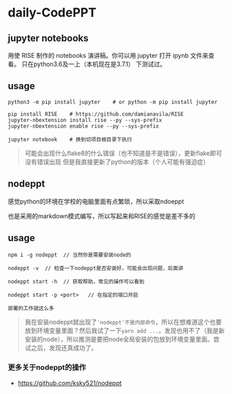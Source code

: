 # daily-CodePPT

## jupyter notebooks

用使 RISE 制作的 notebooks 演讲稿。你可以用 jupyter 打开 ipynb 文件来查看。 只在python3.6及一上（本机现在是3.7.1） 下测试过。

## usage

```
python3 -m pip install jupyter    # or python -m pip install jupyter

pip install RISE    # https://github.com/damianavila/RISE
jupyter-nbextension install rise --py --sys-prefix
jupyter-nbextension enable rise --py --sys-prefix

jupyter notebook    # 换到切项目根目录下执行
```

> 可能会出现什么flake8的什么错误（也不知道是不是错误），更新flake即可没有错误出现 但是我直接更新了python的版本（个人可能有强迫症）

## nodeppt 

感觉python的环境在学校的电脑里面有点繁琐，所以采取ndoeppt

也是采用的markdown模式编写，所以写起来和RISE的感觉是差不多的

## usage

```
npm i -g nodeppt  // 当然你是需要安装node的

nodeppt -v  // 检查一下nodeppt是否安装好，可能会出现问题，后面讲

nodeppt start -h  // 获取帮助，常见的操作可以看到

nodeppt start -p <port>   // 在指定的端口开启

部署的工作就这么多
```

> 我在安装nodeppt就出现了```'nodeppt'不是内部命令```，所以在想难道这个也要放到环境变量里面？然后我试了一下```yarn add ...```，发现也用不了（我是新安装的node），所以推测是要把node全局安装的包放到环境变量里面。尝试之后，发现还真成功了。

### 更多关于nodeppt的操作
* https://github.com/ksky521/nodeppt